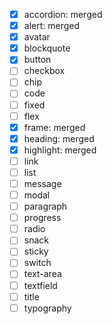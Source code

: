 - [x] accordion: merged
- [x] alert: merged
- [x] avatar
- [x] blockquote
- [x] button
- [ ] checkbox
- [ ] chip
- [ ] code
- [ ] fixed
- [ ] flex
- [x] frame: merged
- [x] heading: merged
- [x] highlight: merged
- [ ] link
- [ ] list
- [ ] message
- [ ] modal
- [ ] paragraph
- [ ] progress
- [ ] radio
- [ ] snack
- [ ] sticky
- [ ] switch
- [ ] text-area
- [ ] textfield
- [ ] title
- [ ] typography
